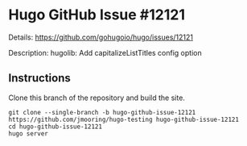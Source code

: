 # Hugo GitHub Issue #12121

Details: <https://github.com/gohugoio/hugo/issues/12121>

Description: hugolib: Add capitalizeListTitles config option

## Instructions

Clone this branch of the repository and build the site.

```text
git clone --single-branch -b hugo-github-issue-12121 https://github.com/jmooring/hugo-testing hugo-github-issue-12121
cd hugo-github-issue-12121
hugo server
```

